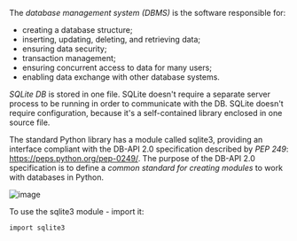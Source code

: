 The _database management system (DBMS)_ is the software responsible for:

* creating a database structure;
* inserting, updating, deleting, and retrieving data;
* ensuring data security;
* transaction management;
* ensuring concurrent access to data for many users;
* enabling data exchange with other database systems.

_SQLite DB_ is stored in one file. 
SQLite doesn't require a separate server process to be running in order to communicate with the DB.
SQLite doesn't require configuration, because it's a self-contained library enclosed in one source file.

The standard Python library has a module called sqlite3, providing an interface compliant with the DB-API 2.0 specification described by _PEP 249_: https://peps.python.org/pep-0249/. 
The purpose of the DB-API 2.0 specification is to define a _common standard for creating modules_ to work with databases in Python.

![image](https://github.com/user-attachments/assets/1e08a102-f459-4cda-b2d9-9dc38c8d9583)

To use the sqlite3 module - import it:

```
import sqlite3
```

